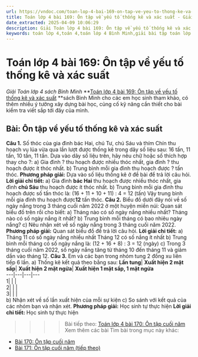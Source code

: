 ```yaml
---
url: https://vndoc.com/toan-lop-4-bai-169-on-tap-ve-yeu-to-thong-ke-va-xac-suat-336985
title: Toán lớp 4 bài 169: Ôn tập về yếu tố thống kê và xác suất - Giải Toán lớp 4 sách Bình Minh - VnDoc.com
date_extracted: 2025-04-09 10:06:29
description: Giải Toán lớp 4 bài 169: Ôn tập về yếu tố thống kê và xác suất sách Bình Minh có hướng dẫn giải chi tiết các câu hỏi trong SGK Toán lớp 4 Bình Minh.
keywords: toán lớp 4,toán 4,toán lớp 4 Bình Minh,giải bài tập toán lớp 4 Bình Minh,giải toán lớp 4 Bình Minh,toán lớp 4 sách Bình Minh,toán 4 Bình Minh,giải sách toán lớp 4 Bình Minh,Toán lớp 4 Bài 169 Ôn tập về yếu tố thống kê và xác suất,giải toán 4 bài 169
---
```


# Toán lớp 4 bài 169: Ôn tập về yếu tố thống kê và xác suất
 _Giải Toán lớp 4 sách Bình Minh_
**[Toán lớp 4 bài 169: Ôn tập về yếu tố thống kê và xác suất](<https://vndoc.com/toan-lop-4-bai-169-on-tap-ve-yeu-to-thong-ke-va-xac-suat-336985>) **sách Bình Minh cho các em học sinh tham khảo, có thêm nhiều ý tưởng xây dựng bài học, củng cố kỹ năng cần thiết cho bài kiểm tra viết sắp tới đây của mình.
## Bài: Ôn tập về yếu tố thống kê và xác suất
**Câu 1.** Số thóc của gia đình bác Hai, chú Tư, chú Sáu và thím Chín thu hoạch vụ lúa vừa qua lần lượt được thống kê trong dãy số liệu sau:
16 tấn, 11 tấn, 10 tấn, 11 tấn.
Dựa vào dãy số liệu trên, hãy nêu chữ hoặc số thích hợp thay cho ?:
a\) Gia đình ? thu hoạch được nhiều thóc nhất, gia đình ? thu hoạch được ít thóc nhất.
b\) Trung bình mỗi gia đình thu hoạch được ? tấn thóc.
**Phương pháp giải:**
Dựa vào số liệu thống kê ở đề bài để trả lời câu hỏi.
**Lời giải chi tiết:**
a\) Gia đình **bác Hai** thu hoạch được nhiều thóc nhất, gia đình **chú Sáu** thu hoạch được ít thóc nhất.
b\) Trung bình mỗi gia đình thu hoạch được số tấn thóc là:
\(16 + 11 + 10 + 11\) : 4 = 12 \(tấn\)
Vậy trung bình mỗi gia đình thu hoạch được**12** tấn thóc.
**Câu 2.** Biểu đồ dưới đây nói về số ngày nắng trong 3 tháng cuối năm 2022 ở một huyện miền núi:
Quan sát biểu đồ trên rồi cho biết:
a\) Tháng nào có số ngày nắng nhiều nhất? Tháng nào có số ngày nắng ít nhất?
b\) Trung bình mỗi tháng có bao nhiêu ngày nắng?
c\) Nêu nhận xét về số ngày nắng trong 3 tháng cuối năm 2022.
**Phương pháp giải:**
Quan sát biểu đồ để trả lời câu hỏi.
**Lời giải chi tiết:**
a\) Tháng 11 có số ngày nắng nhiều nhất
Tháng 12 có số nắng ít nhất
b\) Trung bình mỗi tháng có số ngày nắng là: \(12 + 16 + 8\) : 3 = 12 \(ngày\)
c\) Trong 3 tháng cuối năm 2022, số ngày nắng tăng từ tháng 10 đến tháng 11 và giảm dần vào tháng 12.
**Câu 3.** Em và các bạn trong nhóm tung 2 đồng xu liên tiếp 6 lần.
a\) Thống kê kết quả theo bằng sau:
**Lần tung**| **Xuất hiện 2 mặt sấp**| **Xuất hiện 2 mặt ngửa**| **Xuất hiện 1 mặt sấp, 1 mặt ngửa**  
---|---|---|---  
1| | |   
2| | |   
3| | |   
b\) Nhận xét về số lần xuất hiện của mỗi sự kiện
c\) So sánh với kết quả của các nhóm bạn và nhận xét.
**Phương pháp giải:**
Học sinh tự thực hiện
**Lời giải chi tiết:**
Học sinh tự thực hiện
>>>> Bài tiếp theo: [Toán lớp 4 bài 170: Ôn tập cuối năm](<https://vndoc.com/toan-lop-4-bai-170-on-tap-cuoi-nam-336988>)
Xem thêm các bài Tìm bài trong mục này khác:
  * [Bài 170: Ôn tập cuối năm](</toan-lop-4-bai-170-on-tap-cuoi-nam-336988>)
  * [Bài 171: Ôn tập cuối năm \(tiếp theo\)](</toan-lop-4-bai-171-on-tap-cuoi-nam-tiep-theo-336990>)

